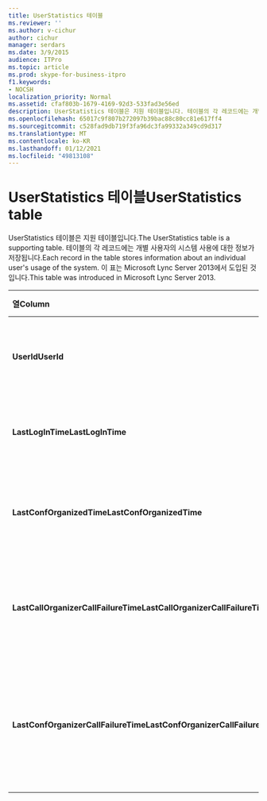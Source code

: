 ```yaml
---
title: UserStatistics 테이블
ms.reviewer: ''
ms.author: v-cichur
author: cichur
manager: serdars
ms.date: 3/9/2015
audience: ITPro
ms.topic: article
ms.prod: skype-for-business-itpro
f1.keywords:
- NOCSH
localization_priority: Normal
ms.assetid: cfaf803b-1679-4169-92d3-533fad3e56ed
description: UserStatistics 테이블은 지원 테이블입니다. 테이블의 각 레코드에는 개별 사용자의 시스템 사용에 대한 정보가 저장됩니다. 이 표는 Microsoft Lync Server 2013에서 도입된 것입니다.
ms.openlocfilehash: 65017c9f807b272097b39bac88c80cc81e617ff4
ms.sourcegitcommit: c528fad9db719f3fa96dc3fa99332a349cd9d317
ms.translationtype: MT
ms.contentlocale: ko-KR
ms.lasthandoff: 01/12/2021
ms.locfileid: "49813108"
---
```

# <a name="userstatistics-table"></a><span data-ttu-id="72f88-105">UserStatistics 테이블</span><span class="sxs-lookup"><span data-stu-id="72f88-105">UserStatistics table</span></span>
 
<span data-ttu-id="72f88-106">UserStatistics 테이블은 지원 테이블입니다.</span><span class="sxs-lookup"><span data-stu-id="72f88-106">The UserStatistics table is a supporting table.</span></span> <span data-ttu-id="72f88-107">테이블의 각 레코드에는 개별 사용자의 시스템 사용에 대한 정보가 저장됩니다.</span><span class="sxs-lookup"><span data-stu-id="72f88-107">Each record in the table stores information about an individual user's usage of the system.</span></span> <span data-ttu-id="72f88-108">이 표는 Microsoft Lync Server 2013에서 도입된 것입니다.</span><span class="sxs-lookup"><span data-stu-id="72f88-108">This table was introduced in Microsoft Lync Server 2013.</span></span>
  
|<span data-ttu-id="72f88-109">**열**</span><span class="sxs-lookup"><span data-stu-id="72f88-109">**Column**</span></span>|<span data-ttu-id="72f88-110">**데이터 형식**</span><span class="sxs-lookup"><span data-stu-id="72f88-110">**Data Type**</span></span>|<span data-ttu-id="72f88-111">**키/인덱스**</span><span class="sxs-lookup"><span data-stu-id="72f88-111">**Key/Index**</span></span>|<span data-ttu-id="72f88-112">**세부 정보**</span><span class="sxs-lookup"><span data-stu-id="72f88-112">**Details**</span></span>|
|:-----|:-----|:-----|:-----|
|<span data-ttu-id="72f88-113">**UserId**</span><span class="sxs-lookup"><span data-stu-id="72f88-113">**UserId**</span></span> <br/> |<span data-ttu-id="72f88-114">int</span><span class="sxs-lookup"><span data-stu-id="72f88-114">int</span></span>  <br/> |<span data-ttu-id="72f88-115">Primary</span><span class="sxs-lookup"><span data-stu-id="72f88-115">Primary</span></span>  <br/> |<span data-ttu-id="72f88-116">이 사용자를 식별하는 고유 번호입니다.</span><span class="sxs-lookup"><span data-stu-id="72f88-116">Unique number identifying this user.</span></span>  <br/> |
|<span data-ttu-id="72f88-117">**LastLogInTime**</span><span class="sxs-lookup"><span data-stu-id="72f88-117">**LastLogInTime**</span></span> <br/> |<span data-ttu-id="72f88-118">datetime</span><span class="sxs-lookup"><span data-stu-id="72f88-118">datetime</span></span>  <br/> ||<span data-ttu-id="72f88-119">사용자가 마지막으로 로그인한 시간입니다.</span><span class="sxs-lookup"><span data-stu-id="72f88-119">Last time the user logged in.</span></span>  <br/> |
|<span data-ttu-id="72f88-120">**LastConfOrganizedTime**</span><span class="sxs-lookup"><span data-stu-id="72f88-120">**LastConfOrganizedTime**</span></span> <br/> |<span data-ttu-id="72f88-121">datetime</span><span class="sxs-lookup"><span data-stu-id="72f88-121">datetime</span></span>  <br/> ||<span data-ttu-id="72f88-122">사용자가 마지막으로 회의를 구성한 시간입니다.</span><span class="sxs-lookup"><span data-stu-id="72f88-122">Last time the user organized a conference.</span></span>  <br/> |
|<span data-ttu-id="72f88-123">**LastCallOrganizerCallFailureTime**</span><span class="sxs-lookup"><span data-stu-id="72f88-123">**LastCallOrganizerCallFailureTime**</span></span> <br/> |<span data-ttu-id="72f88-124">datetime</span><span class="sxs-lookup"><span data-stu-id="72f88-124">datetime</span></span>  <br/> ||<span data-ttu-id="72f88-125">사용자가 마지막으로 통화에 실패한 시간입니다.</span><span class="sxs-lookup"><span data-stu-id="72f88-125">Last time the user experienced a call failure.</span></span>  <br/> |
|<span data-ttu-id="72f88-126">**LastConfOrganizerCallFailureTime**</span><span class="sxs-lookup"><span data-stu-id="72f88-126">**LastConfOrganizerCallFailureTime**</span></span> <br/> |<span data-ttu-id="72f88-127">datetime</span><span class="sxs-lookup"><span data-stu-id="72f88-127">datetime</span></span>  <br/> ||<span data-ttu-id="72f88-128">사용자가 마지막으로 전화 회의 이끌이로 통화에 실패한 시간입니다.</span><span class="sxs-lookup"><span data-stu-id="72f88-128">Last time the user experienced a call failure as a conference organizer.</span></span>  <br/> |
   

